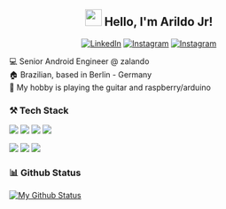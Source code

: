 <h2 align="center">  <img src="https://media.giphy.com/media/hvRJCLFzcasrR4ia7z/giphy.gif" width="30px"> Hello, I'm Arildo Jr! </h2>

<p align="center">
  <a href="https://www.linkedin.com/in/arildoborgesjr" target="_blank"><img src="https://img.shields.io/badge/LinkedIn-%230077B5.svg?&style=flat-square&logo=linkedin&logoColor=white" alt="LinkedIn"></a>
  <a href="https://www.instagram.com/arildoborgesjr/" target="_blank"><img src="https://img.shields.io/badge/Instagram-%23E4405F.svg?&style=flat-square&logo=instagram&logoColor=white" alt="Instagram"></a>
  <a href="https://github.com/arildojr7" target="_blank"><img src="http://hits.dwyl.com/arildojr7/arildojr7.svg" alt="Instagram"></a>
</p>

:computer: Senior Android Engineer @ zalando<br>
:house:  Brazilian, based in Berlin - Germany<br>
:guitar:  My hobby is playing the guitar and raspberry/arduino<br>

### ⚒️ Tech Stack

<p>
  <img src="https://img.shields.io/badge/kotlin%20-%23323330.svg?&style=for-the-badge&logo=kotlin"/>
  <img src="https://img.shields.io/badge/android%20-%23323330.svg?&style=for-the-badge&logo=android"/>
  <img src="https://img.shields.io/badge/typescript-3178C5.svg?&style=for-the-badge&logo=typescript&logoColor=white"/>
  <img src="https://img.shields.io/badge/git%20-%23F05033.svg?&style=for-the-badge&logo=git&logoColor=white"/>
</p>
<p>
  <img src="https://img.shields.io/badge/spring%20-%23323330.svg?&style=for-the-badge&logo=spring"/>
  <img src="https://img.shields.io/badge/node.js%20-%2368a063.svg?&style=for-the-badge&logo=node.js&logoColor=white"/>
  <img src="https://img.shields.io/badge/mongodb%20-%23323330.svg?&style=for-the-badge&logo=mongodb"/>
</p>

<!-- 
### Latest Blog Post
WIP
-->

### 📊 Github Status
[![My Github Status](https://github-readme-stats.vercel.app/api?username=arildojr7&count_private=true&show_icons=true&theme=dracula&line_height=27)](https://github.com/arildojr7)
